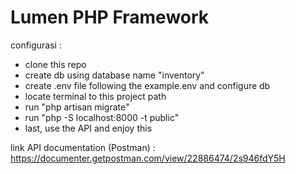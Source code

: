 # Lumen PHP Framework

configurasi : 
- clone this repo
- create db using database name "inventory"
- create .env file following the example.env and configure db
- locate terminal to this project path
- run "php artisan migrate"
- run "php -S localhost:8000 -t public"
- last, use the API and enjoy this 

link API documentation (Postman) :  https://documenter.getpostman.com/view/22886474/2s946fdY5H
